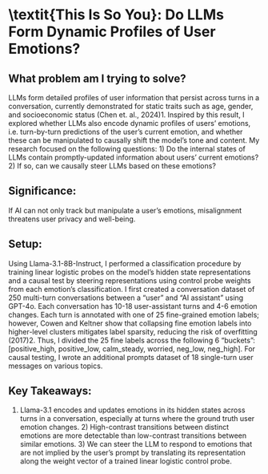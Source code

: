 # \textit{This Is So You}: Do LLMs Form Dynamic Profiles of User Emotions?

## What problem am I trying to solve?
LLMs form detailed profiles of user information that persist across turns in a conversation, currently demonstrated for static traits such as age, gender, and socioeconomic status (Chen et. al., 2024)1. Inspired by this result, I explored whether LLMs also encode dynamic profiles of users’ emotions, i.e. turn-by-turn predictions of the user’s current emotion, and whether these can be manipulated to causally shift the model’s tone and content. My research focused on the following questions: 1) Do the internal states of LLMs contain promptly-updated information about users’ current emotions? 2) If so, can we causally steer LLMs based on these emotions?

## Significance: 
If AI can not only track but manipulate a user’s emotions, misalignment threatens user privacy and well-being.

## Setup:
Using Llama-3.1-8B-Instruct, I performed a classification procedure by training linear logistic probes on the model’s hidden state representations and a causal test by steering representations using control probe weights from each emotion’s classification.
I first created a conversation dataset of 250 multi-turn conversations between a “user” and “AI assistant” using GPT-4o. Each conversation has 10-18 user-assistant turns and 4-6 emotion changes. Each turn is annotated with one of 25 fine-grained emotion labels; however, Cowen and Keltner show that collapsing fine emotion labels into higher-level clusters mitigates label sparsity, reducing the risk of overfitting (2017)2. Thus, I divided the 25 fine labels across the following 6 “buckets”: [positive_high, positive_low, calm_steady, worried, neg_low, neg_high].
For causal testing, I wrote an additional prompts dataset of 18 single-turn user messages on various topics.

## Key Takeaways:
1) Llama-3.1 encodes and updates emotions in its hidden states across turns in a conversation, especially at turns where the ground truth user emotion changes. 2) High-contrast transitions between distinct emotions are more detectable than low-contrast transitions between similar emotions. 3) We can steer the LLM to respond to emotions that are not implied by the user’s prompt by translating its representation along the weight vector of a trained linear logistic control probe.
